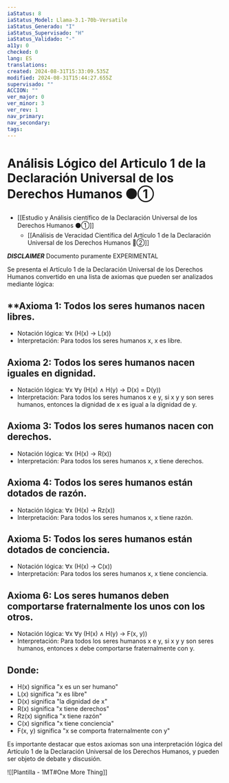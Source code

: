 ```yaml
---
iaStatus: 8
iaStatus_Model: Llama-3.1-70b-Versatile
iaStatus_Generado: "I"
iaStatus_Supervisado: "H"
iaStatus_Validado: "-"
a11y: 0
checked: 0
lang: ES
translations: 
created: 2024-08-31T15:33:09.535Z
modified: 2024-08-31T15:44:27.655Z
supervisado: ""
ACCION: ""
ver_major: 0
ver_minor: 3
ver_rev: 1
nav_primary: 
nav_secondary: 
tags:
---
```

# Análisis Lógico del Articulo 1 de la Declaración Universal de los Derechos Humanos  ⚫①

* [[Estudio y Análisis científico de la Declaración Universal de los Derechos Humanos  ⚫①]]
	* [[Análisis de Veracidad Científica  del Artículo 1 de la Declaración Universal de los Derechos Humanos   🔴②]]

***DISCLAIMER*** Documento puramente EXPERIMENTAL

Se presenta el Artículo 1 de la Declaración Universal de los Derechos Humanos convertido en una lista de axiomas que pueden ser analizados mediante lógica:

## **Axioma 1: Todos los seres humanos nacen libres.

- Notación lógica: ∀x (H(x) → L(x))
- Interpretación: Para todos los seres humanos x, x es libre.

## **Axioma 2**: Todos los seres humanos nacen iguales en dignidad.

- Notación lógica: ∀x ∀y (H(x) ∧ H(y) → D(x) = D(y))
- Interpretación: Para todos los seres humanos x e y, si x y y son seres humanos, entonces la dignidad de x es igual a la dignidad de y.

## **Axioma 3**: Todos los seres humanos nacen con derechos.

- Notación lógica: ∀x (H(x) → R(x))
- Interpretación: Para todos los seres humanos x, x tiene derechos.

## **Axioma 4**: Todos los seres humanos están dotados de razón.

- Notación lógica: ∀x (H(x) → Rz(x))
- Interpretación: Para todos los seres humanos x, x tiene razón.

## **Axioma 5**: Todos los seres humanos están dotados de conciencia.

- Notación lógica: ∀x (H(x) → C(x))
- Interpretación: Para todos los seres humanos x, x tiene conciencia.

## **Axioma 6**: Los seres humanos deben comportarse fraternalmente los unos con los otros.

- Notación lógica: ∀x ∀y (H(x) ∧ H(y) → F(x, y))
- Interpretación: Para todos los seres humanos x e y, si x y y son seres humanos, entonces x debe comportarse fraternalmente con y.

## Donde:

- H(x) significa "x es un ser humano"
- L(x) significa "x es libre"
- D(x) significa "la dignidad de x"
- R(x) significa "x tiene derechos"
- Rz(x) significa "x tiene razón"
- C(x) significa "x tiene conciencia"
- F(x, y) significa "x se comporta fraternalmente con y"

Es importante destacar que estos axiomas son una interpretación lógica del Artículo 1 de la Declaración Universal de los Derechos Humanos, y pueden ser objeto de debate y discusión.

![[Plantilla - 1MT#One More Thing]]